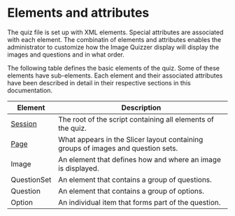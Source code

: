 # Elements and attributes

The quiz file is set up with XML elements. Special attributes are associated with 
each element. The combinatin of elements and attributes enables the administrator to customize
how the Image Quizzer display will display the images and questions and in what order.

The following table defines the basic elements of the quiz.
Some of these elements have sub-elements. Each element and their associated
attributes have been described in detail in their respective sections in this documentation.

| Element | Description |
| ------- | ----------- |
| [Session](session/index.md) | The root of the script containing all elements of the quiz. |
| [Page](page/index.md) | What appears in the Slicer layout containing groups of images and question sets. |
| Image | An element that defines how and where an image is displayed. |
|QuestionSet | An element that contains a group of questions.|
| Question | An element that contains a group of options. |
| Option     | An individual item that forms part of the question. |